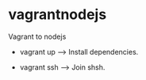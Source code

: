 # vagrantnodejs
Vagrant to nodejs


* vagrant up --> Install dependencies.

* vagrant ssh --> Join shsh.
